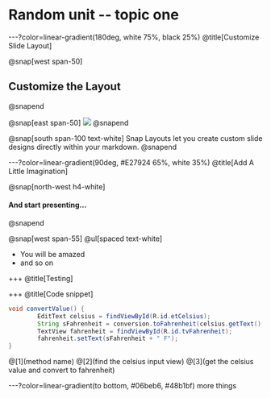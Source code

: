 # Random unit -- topic one


---?color=linear-gradient(180deg, white 75%, black 25%)
@title[Customize Slide Layout]

@snap[west span-50]
## Customize the Layout
@snapend

@snap[east span-50]
![](assets/img/presentation.png)
@snapend

@snap[south span-100 text-white]
Snap Layouts let you create custom slide designs directly within your markdown.
@snapend

---?color=linear-gradient(90deg, #E27924 65%, white 35%)
@title[Add A Little Imagination]

@snap[north-west h4-white]
#### And start presenting...
@snapend

@snap[west span-55]
@ul[spaced text-white]
- You will be amazed
- and so on

+++
@title[Testing]

+++
@title[Code snippet]

```java
void convertValue() {
        EditText celsius = findViewById(R.id.etCelsius);
        String sFahrenheit = conversion.toFahrenheit(celsius.getText().toString());
        TextView fahrenheit = findViewById(R.id.tvFahrenheit);
        fahrenheit.setText(sFahrenheit + " F");
}
```
    
@[1](method name)
@[2](find the celsius input view)
@[3](get the celsius value and convert to fahrenheit)


---?color=linear-gradient(to bottom, #06beb6, #48b1bf)
more things

